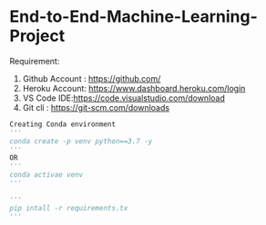 # End-to-End-Machine-Learning-Project

Requirement:

1. Github Account : https://github.com/
2. Heroku Account: https://www.dashboard.heroku.com/login
3. VS Code IDE:https://code.visualstudio.com/download
4. Git cli : https://git-scm.com/downloads

```python
Creating Conda environment
'''
conda create -p venv python==3.7 -y
'''
OR
'''
conda activae venv
'''

'''
pip intall -r requirements.tx
'''
```